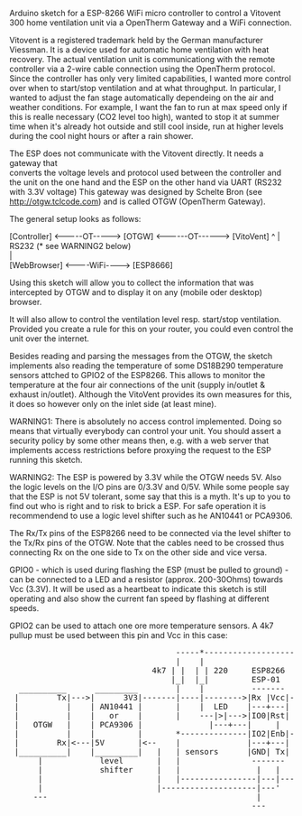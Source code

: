 Arduino sketch for a ESP-8266 WiFi micro controller to control a Vitovent 300 
home ventilation unit via a OpenTherm Gateway and a WiFi connection.

Vitovent is a registered trademark held by the German manufacturer Viessman.
It is a device used for automatic home ventilation with heat recovery.
The actual ventilation unit is communicationg with the remote controller via a 
2-wire cable connection using the OpenTherm protocol. 
Since the controller has only very limited capabilities, I wanted more control 
over when to start/stop ventilation and at what throughput.
In particular, I wanted to adjust the fan stage automatically dependeing on the
air and weather conditions. For example, I want the fan to run at max speed only
if this is realle necessary (CO2 level too high), wanted to stop it at summer 
time when it's already hot outside and still cool inside, run at higher levels
during the cool night hours or after a rain shower.    

The ESP does not communicate with the Vitovent directly. It needs a gateway that  
converts the voltage levels and protocol used between the controller and the unit
on the one hand and the ESP on the other hand via UART (RS232 with 3.3V voltage)
This gateway was designed by Schelte Bron (see http://otgw.tclcode.com) and is
called OTGW (OpenTherm Gateway).

The general setup looks as follows:

[Controller] <-----OT-----> [OTGW] <------OT------> [VitoVent]
                               ^
                               | RS232 (* see WARNING2 below)      
                               |     
[WebBrowser] <----WiFi----> [ESP8666]  

Using this sketch will allow you to collect the information that was intercepted by 
OTGW and to display it on any (mobile oder desktop) browser.
 
It will also allow to control the ventilation level resp. start/stop ventilation.
Provided you create a rule for this on your router, you could even control the unit
over the internet.

Besides reading and parsing the messages from the OTGW, the sketch implements also
reading the temperature of some DS18B290 temperature sensors attched to GPIO2 of the
ESP8266. This allows to monitor the temperature at the four air connections of the
unit (supply in/outlet & exhaust in/outlet). Although the VitoVent provides its own
measures for this, it does so however only on the inlet side (at least mine).  
 
WARNING1: There is absolutely no access control implemented. Doing so means that 
virtually everybody can control your unit. You should assert a security policy 
by some other means then, e.g. with a web server that implements access restrictions
before proxying the request to the ESP running this sketch.

WARNING2: The ESP is powered by 3.3V while the OTGW needs 5V. Also the logic levels
on the I/O pins are 0/3.3V and 0/5V. While some people say that the ESP is not 5V
tolerant, some say that this is a myth. It's up to you to find out who is right and
to risk to brick a ESP. For safe operation it is recommendend to use a logic level
shifter such as he AN10441 or PCA9306.

The Rx/Tx pins of the ESP8266 need to be connected via the level shifter to the
Tx/Rx pins of the OTGW. Note that the cables need to be crossed thus connecting Rx
on the one side to Tx on the other side and vice versa.

GPIO0 - which is used during flashing the ESP (must be pulled to ground) - can be
connected to a LED and a resistor (approx. 200-30Ohms) towards Vcc (3.3V). 
It will be used as a heartbeat to indicate this sketch is still operating and also
show the current fan speed by flashing at different speeds.   

GPIO2 can be used to attach one ore more temperature sensors. A 4k7 pullup must be
used between this pin and Vcc in this case:

<pre>
                                   -----*-----------------------*-----> +3.3v
                                   |    |                       |
                              4k7 | |  | | 220     ESP8266      |
                                  |_|  |_|         ESP-01       |
  __________      _________        |    |          -------      |
 |        Tx|--->|      3V3|-------|----|-------->|Rx |Vcc|-----*
 |          |    | AN10441 |       |    |  LED    |---+---|     |
 |          |    |   or    |       |    ---|>|--->|IO0|Rst|     |
 |   OTGW   |    | PCA9306 |              |---+---|     |
 |          |    |         |       *--------------|IO2|Enb|-----*
 |        Rx|<---|5V       |<--    |              |---+---|     |
 |__________|    |_________|   |   | sensors      |GND| Tx|     |
      |            level       |   |               -------      |      Sensors:
      |            shifter     |   |                |   |       -----> Vcc
      |                        |   |----------------|---|------------> Data
      |                        |--------------------|---'       -----> GND
     ---                                            |           |
                                                   ---         ---
 </pre>

